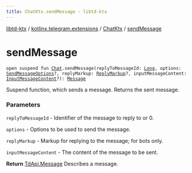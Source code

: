 ```yaml
---
title: ChatKtx.sendMessage - libtd-ktx
---
```


[libtd-ktx](../../index.html) / [kotlinx.telegram.extensions](../index.html) / [ChatKtx](index.html) / [sendMessage](./send-message.html)

# sendMessage

`open suspend fun `[`Chat`](https://tdlibx.github.io/td/docs/org/drinkless/td/libcore/telegram/TdApi.Chat.html)`.sendMessage(replyToMessageId: `[`Long`](https://kotlinlang.org/api/latest/jvm/stdlib/kotlin/-long/index.html)`, options: `[`SendMessageOptions`](https://tdlibx.github.io/td/docs/org/drinkless/td/libcore/telegram/TdApi.SendMessageOptions.html)`?, replyMarkup: `[`ReplyMarkup`](https://tdlibx.github.io/td/docs/org/drinkless/td/libcore/telegram/TdApi.ReplyMarkup.html)`?, inputMessageContent: `[`InputMessageContent`](https://tdlibx.github.io/td/docs/org/drinkless/td/libcore/telegram/TdApi.InputMessageContent.html)`?): `[`Message`](https://tdlibx.github.io/td/docs/org/drinkless/td/libcore/telegram/TdApi.Message.html)

Suspend function, which sends a message. Returns the sent message.

### Parameters

`replyToMessageId` - Identifier of the message to reply to or 0.

`options` - Options to be used to send the message.

`replyMarkup` - Markup for replying to the message; for bots only.

`inputMessageContent` - The content of the message to be sent.

**Return**
[TdApi.Message](https://tdlibx.github.io/td/docs/org/drinkless/td/libcore/telegram/TdApi.Message.html) Describes a message.

